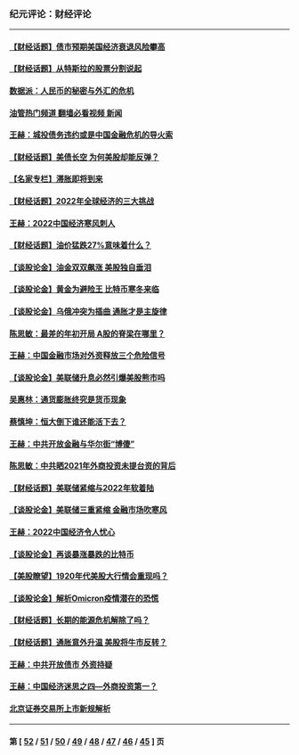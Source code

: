 ### 纪元评论：财经评论
---
#### [【财经话题】债市预期美国经济衰退风险攀高](../../pages/nsc1026/n13698043.md?04270330) 
#### [【财经话题】从特斯拉的股票分割说起](../../pages/nsc1026/n13679733.md?04270330) 
#### [数据派：人民币的秘密与外汇的危机](../../pages/nsc1026/n13667092.md?04270330) 
#### [油管热门频道 翻墙必看视频 新闻](ok?04270330)
#### [王赫：城投债务违约或是中国金融危机的导火索](../../pages/nsc1026/n13665322.md?04270330) 
#### [【财经话题】美债长空 为何美股却能反弹？](../../pages/nsc1026/n13665895.md?04270330) 
#### [【名家专栏】滞胀即将到来](../../pages/nsc1026/n13658171.md?04270330) 
#### [【财经话题】2022年全球经济的三大挑战](../../pages/nsc1026/n13654423.md?04270330) 
#### [王赫：2022中国经济寒风刺人](../../pages/nsc1026/n13651403.md?04270330) 
#### [【财经话题】油价猛跌27%意味着什么？](../../pages/nsc1026/n13648767.md?04270330) 
#### [【谈股论金】油金双双飙涨 美股独自垂泪](../../pages/nsc1026/n13631742.md?04270330) 
#### [【谈股论金】黄金为避险王 比特币寒冬来临](../../pages/nsc1026/n13600406.md?04270330) 
#### [【谈股论金】乌俄冲突为插曲 通胀才是主旋律](../../pages/nsc1026/n13576797.md?04270330) 
#### [陈思敏：最差的年初开局 A股的脊梁在哪里？](../../pages/nsc1026/n13558359.md?04270330) 
#### [王赫：中国金融市场对外资释放三个危险信号](../../pages/nsc1026/n13546389.md?04270330) 
#### [【谈股论金】美联储升息必然引爆美股熊市吗](../../pages/nsc1026/n13519194.md?04270330) 
#### [吴惠林：通货膨胀终究是货币现象](../../pages/nsc1026/n13512979.md?04270330) 
#### [蔡慎坤：恒大倒下谁还能活下去？](../../pages/nsc1026/n13501831.md?04270330) 
#### [王赫：中共开放金融与华尔街“博傻”](../../pages/nsc1026/n13501138.md?04270330) 
#### [陈思敏：中共晒2021年外商投资未提台资的背后](../../pages/nsc1026/n13501057.md?04270330) 
#### [【财经话题】美联储紧缩与2022年软着陆](../../pages/nsc1026/n13498354.md?04270330) 
#### [【谈股论金】美联储三重紧缩 金融市场吹寒风](../../pages/nsc1026/n13487202.md?04270330) 
#### [王赫：2022中国经济令人忧心](../../pages/nsc1026/n13480433.md?04270330) 
#### [【谈股论金】再谈暴涨暴跌的比特币](../../pages/nsc1026/n13428036.md?04270330) 
#### [【美股瞭望】1920年代美股大行情会重现吗？](../../pages/nsc1026/n13425425.md?04270330) 
#### [【谈股论金】解析Omicron疫情潜在的恐慌](../../pages/nsc1026/n13403704.md?04270330) 
#### [【财经话题】长期的能源危机解除了吗？](../../pages/nsc1026/n13378041.md?04270330) 
#### [【财经话题】通胀意外升温 美股将牛市反转？](../../pages/nsc1026/n13370659.md?04270330) 
#### [王赫：中共开放债市 外资持疑](../../pages/nsc1026/n13366203.md?04270330) 
#### [王赫：中国经济迷思之四—外商投资第一？](../../pages/nsc1026/n13354150.md?04270330) 
#### [北京证券交易所上市新规解析](../../pages/nsc1026/n13348292.md?04270330) 

---
#### 第 [ [52](./52.md?04270330) / [51](./51.md?04270330) / [50](./50.md?04270330) / [49](./49.md?04270330) / [48](./48.md?04270330) / [47](./47.md?04270330) / [46](./46.md?04270330) / [45](./45.md?04270330) ] 页
